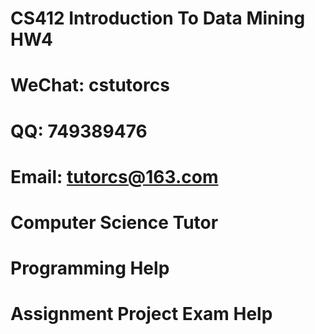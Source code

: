 # CS412 Introduction To Data Mining HW4
# WeChat: cstutorcs

# QQ: 749389476

# Email: tutorcs@163.com

# Computer Science Tutor

# Programming Help

# Assignment Project Exam Help
